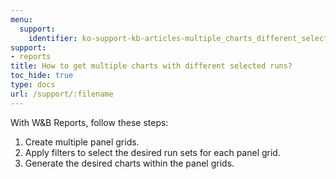 ```yaml
---
menu:
  support:
    identifier: ko-support-kb-articles-multiple_charts_different_selected_runs
support:
- reports
title: How to get multiple charts with different selected runs?
toc_hide: true
type: docs
url: /support/:filename
---
```


With W&B Reports, follow these steps:

1. Create multiple panel grids.
2. Apply filters to select the desired run sets for each panel grid.
3. Generate the desired charts within the panel grids.